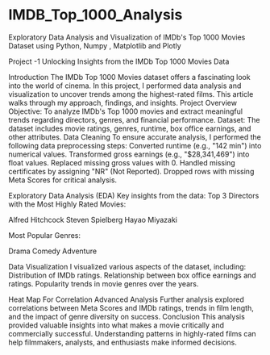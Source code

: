 # IMDB_Top_1000_Analysis
Exploratory Data Analysis and Visualization of IMDb's Top 1000 Movies Dataset using Python, Numpy , Matplotlib and Plotly 

Project -1
Unlocking Insights from the IMDb Top 1000 Movies Data 

Introduction
The IMDb Top 1000 Movies dataset offers a fascinating look into the world of cinema. In this project, I performed data analysis and visualization to uncover trends among the highest-rated films. This article walks through my approach, findings, and insights.
Project Overview
Objective: To analyze IMDb's Top 1000 movies and extract meaningful trends regarding directors, genres, and financial performance.
Dataset: The dataset includes movie ratings, genres, runtime, box office earnings, and other attributes.
Data Cleaning
To ensure accurate analysis, I performed the following data preprocessing steps:
Converted runtime (e.g., "142 min") into numerical values.
Transformed gross earnings (e.g., "$28,341,469") into float values.
Replaced missing gross values with 0.
Handled missing certificates by assigning "NR" (Not Reported).
Dropped rows with missing Meta Scores for critical analysis.

Exploratory Data Analysis (EDA)
Key insights from the data:
Top 3 Directors with the Most Highly Rated Movies:

Alfred Hitchcock
Steven Spielberg
Hayao Miyazaki

Most Popular Genres:

Drama
Comedy
Adventure

Data Visualization
I visualized various aspects of the dataset, including:
Distribution of IMDb ratings.
Relationship between box office earnings and ratings.
Popularity trends in movie genres over the years.

Heat Map For Correlation Advanced Analysis
Further analysis explored correlations between Meta Scores and IMDb ratings, trends in film length, and the impact of genre diversity on success.
Conclusion
This analysis provided valuable insights into what makes a movie critically and commercially successful. Understanding patterns in highly-rated films can help filmmakers, analysts, and enthusiasts make informed decisions.

